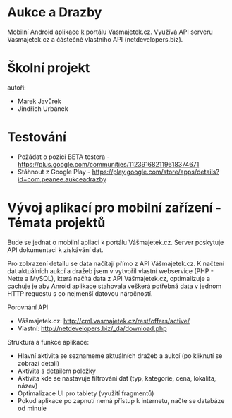 Aukce a Drazby
============
Mobilní Android aplikace k portálu Vasmajetek.cz. Využívá API serveru Vasmajetek.cz a částečně vlastního API (netdevelopers.biz).

Školní projekt
============
autoři:
 - Marek Javůrek
 - Jindřich Urbánek

Testování
============
 - Požádat o pozici BETA testera - https://plus.google.com/communities/112391682119618374671
 - Stáhnout z Google Play - https://play.google.com/store/apps/details?id=com.peanee.aukceadrazby

Vývoj aplikací pro mobilní zařízení - Témata projektů
============
Bude se jednat o mobilní apliaci k portálu Vášmajetek.cz. Server poskytuje API dokumentaci k získávání dat.

Pro zobrazení detailu se data načítají přímo z API Vášmajetek.cz. K načtení dat aktuálních aukcí a dražeb jsem v vytvořil vlastní webservice (PHP - Nette a MySQL), která načítá data z API Vášmajetek.cz, optimalizuje a cachuje je aby Anroid aplikace stahovala veškerá potřebná data v jednom HTTP requestu s co nejmenší datovou náročností.

Porovnání API
 - Vášmajetek.cz: http://cml.vasmajetek.cz/rest/offers/active/
 - Vlastní: http://netdevelopers.biz/_da/download.php

Struktura a funkce aplikace:
 - Hlavní aktivita se seznameme aktuálních dražeb a aukcí (po kliknutí se zobrazí detail)
 - Aktivita s detailem položky
 - Aktivita kde se nastavuje filtrování dat (typ, kategorie, cena, lokalita, název)
 - Optimalizace UI pro tablety (využití fragmentů)
 - Pokud aplikace po zapnutí nemá přístup k internetu, načte se databáze od minule

